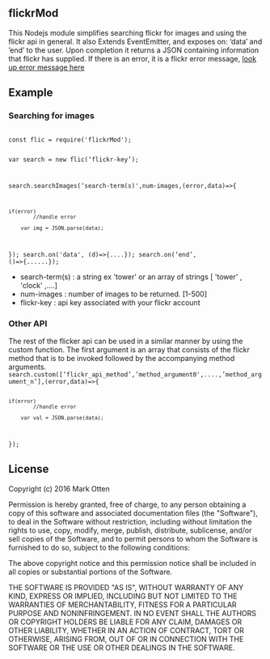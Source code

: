 <h2>flickrMod</h2>
 This Nodejs module simplifies searching flickr for images and using the flickr api in general. It also Extends EventEmitter, and exposes on: ‘data’ and ’end’ to the user.
  Upon completion it returns a JSON containing information that flickr has supplied.
 If there is an error, it is a flickr error message,  <a href="https://www.flickr.com/services/api/"> look up error message here </a>

<h2>Example</h2>
<h3>Searching for images</h3>
<code>
const flic = require('flickrMod');

var search = new flic(‘flickr-key’);

search.searchImages(‘search-term(s)',num-images,(error,data)=>{
        
	if(error)
        	//handle error

        var img = JSON.parse(data);
});
search.on('data', (d)=>{....});
search.on(‘end’, ()=>{......});
</code><ul>
<li>search-term(s) : a string ex 'tower' or an array of strings [ 'tower' , 'clock' ,….]</li>
<li>num-images : number of images to be returned. [1-500]</li>
<li>flickr-key : api key associated with your flickr account</li>
</ul>
<h3>Other API</h3>
 The rest of the flicker api can be used in a similar manner by using the custom function. The first argument is an array that consists of the flickr method that is to be 
invoked followed by the accompanying method arguments.
<code>search.custom([‘flickr_api_method’,’method_argument0',....,’method_argument_n’],(error,data)=>{

	if(error)
        	//handle error

        var val = JSON.parse(data);
});
</code>

<h2>License</h2>
 Copyright (c) 2016  Mark Otten

Permission is hereby granted, free of charge, to any person obtaining a copy of this software and associated documentation files (the "Software"), to deal in the Software without restriction, including without limitation the rights to use, copy, modify, merge, publish, distribute, sublicense, and/or sell copies of the Software, and to permit persons to whom the Software is furnished to do so, subject to the following conditions:

The above copyright notice and this permission notice shall be included in all copies or substantial portions of the Software.

THE SOFTWARE IS PROVIDED "AS IS", WITHOUT WARRANTY OF ANY KIND, EXPRESS OR IMPLIED, INCLUDING BUT NOT LIMITED TO THE WARRANTIES OF MERCHANTABILITY, FITNESS FOR A PARTICULAR PURPOSE AND NONINFRINGEMENT. IN NO EVENT SHALL THE AUTHORS OR COPYRIGHT HOLDERS BE LIABLE FOR ANY CLAIM, DAMAGES OR OTHER LIABILITY, WHETHER IN AN ACTION OF CONTRACT, TORT OR OTHERWISE, ARISING FROM, OUT OF OR IN CONNECTION WITH THE SOFTWARE OR THE USE OR OTHER DEALINGS IN THE SOFTWARE.
